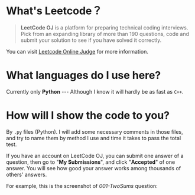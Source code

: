 # What's Leetcode？

> **LeetCode OJ** is a platform for preparing technical coding interviews. Pick from an expanding library of more than 190 questions, code and submit your solution to see if you have solved it correctly.

You can visit [Leetcode Online Judge](https://leetcode.com/) for more information.

# What languages do I use here?

Currently only **Python** --- Although I know it will hardly be as fast as `C++`.

# How will I show the code to you?

By `.py` files (Python). I will add some necessary comments in those files, and try to name them by method I use and time it takes to pass the total test. 

If you have an account on LeetCode OJ, you can submit one answer of a question, then go to "**My Submissions**", and click "**Accepted**" of one answer. You will see how good your answer works among thousands of others' answers. 

For example, this is the screenshot of *001-TwoSums* question:  

[](https://github.com/wklchris/LeetCode/blob/master/Example.png)